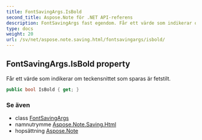 ```yaml
---
title: FontSavingArgs.IsBold
second_title: Aspose.Note för .NET API-referens
description: FontSavingArgs fast egendom. Får ett värde som indikerar om teckensnittet som sparas är fetstilt.
type: docs
weight: 20
url: /sv/net/aspose.note.saving.html/fontsavingargs/isbold/
---
```

## FontSavingArgs.IsBold property

Får ett värde som indikerar om teckensnittet som sparas är fetstilt.

```csharp
public bool IsBold { get; }
```

### Se även

* class [FontSavingArgs](../)
* namnutrymme [Aspose.Note.Saving.Html](../../fontsavingargs/)
* hopsättning [Aspose.Note](../../../)



